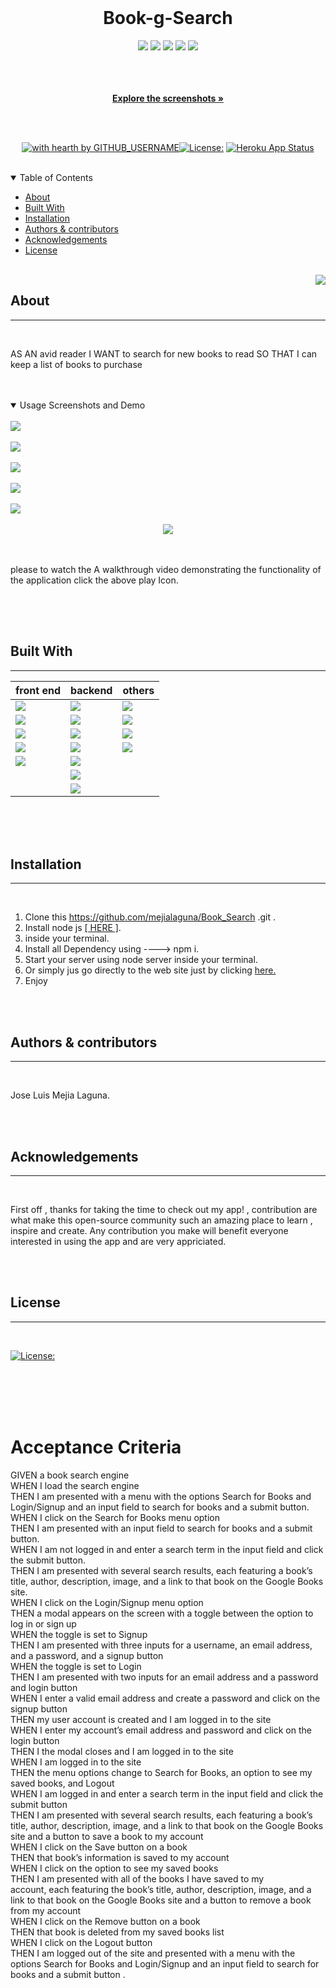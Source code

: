   <br/>
  
  <div align="center">
  

   
  <h1> Book-g-Search</h1>
   
  

<div align="center">
    <img src="https://img.shields.io/github/repo-size/mejialaguna/Book_Search" />
    <img src="https://img.shields.io/github/languages/top/mejialaguna/Book_Search"  />
    <img src="https://img.shields.io/github/issues/mejialaguna/Book_Search" />
    <img src="https://img.shields.io/github/last-commit/mejialaguna/Book_Search" >
    <a href="https://github.com/mejialaguna"><img src="https://img.shields.io/github/followers/mejialaguna?style=social" target="_blank" /></a>    
</div>

  <br/>
  <br/>
  <br/>
  
  <a href="#about"><strong>Explore the screenshots »</strong></a>
  <br/>
  <br/>
  
  </div>
  
  
  
  <div align="center">
  <br/>


  
   [![with hearth by GITHUB_USERNAME](https://img.shields.io/badge/%3C%2F%3E%20with%20%E2%99%A5%20by-GITHUB_mejialaguna-ff1414.svg?style=flat&logo=)](https://github.com/mejialaguna)[![License:](https://img.shields.io/badge/License-MPL%202.0-brightgreen.svg)](https://opensource.org/licenses/MPL-2.0) [![Heroku App Status](https://img.shields.io/badge/%E2%86%91_Deploy_to-Heroku-7056bf.svg?style=flat)](https://book-g-search.herokuapp.com/)
    
  </div>
  
  <br/>
  
  <details open="open">
  <summary>Table of Contents</summary>
  
  - [About](#about)
  - [Built With](#built-with)
  - [Installation](#installation)
  - [Authors & contributors](#authors--contributors)
  - [Acknowledgements](#Acknowledgements)
  - [License](#License) 
  
  </details>  
  
  <br/>
  
  <img align="right" src="https://img.icons8.com/plasticine/100/000000/about.png"/>
  
  ## About     
  ---

  <br/>

 
  AS AN avid reader
I WANT to search for new books to read
SO THAT I can keep a list of books to purchase 
    

  <br/>
  <br/>

  <details open="open">
  <summary>Usage Screenshots and Demo</summary>

  <br/> 
  
  <img src="img/img_1.png"/> 
  <br/>
  <br/>
  <img src="img/img_2.png"/>
  <br/>
  <br/>
  <img src="img/img_3.png">
   <br/>
  <br/>
  <img src="img/img_4.png">
  <br>
  <br>
  <img src="img/img_5.png">

  <br>
  <br>

<div align="center">
    <a  href= "https://www.awesomescreenshot.com/video/5948688?key=d8ecdb3d30ea4b1b46ca690face2ef5b"><img src="https://img.icons8.com/external-justicon-lineal-color-justicon/128/000000/external-video-notifications-justicon-lineal-color-justicon.png"/></a>
</div>

 <br>
  <br>

please to watch the A walkthrough video demonstrating the functionality of the application click the above play Icon.

  </details>
  
  <br/>
  <br/>
  

<table align="center"></table>
<tr><td valign="top" width="35%"> </td>


<td valign="top" width="33%"></td>
<td valign="top" width="33%">
</td></tr></table>



  ## Built With

  ---
  <div align="center">

  | front end  | backend | others |
| ------------- | ------------- | ------------- |
| <a href="https://www.w3schools.com/html/"><img src="https://img.shields.io/badge/HTML5-ff1709?style=flate&logo=HTML5&logoColor=ff1709&color=ff1709&labelColor=gray" /></a>   |  <a href="https://expressjs.com/"><img src="https://img.shields.io/badge/express-ff1709?style=flate&logo=express&logoColor=black&color=005571&labelColor=gray" /></a>  | <a href="https://www.mongodb.com/"><img src="https://img.shields.io/badge/Visual%20Studio%20Code-0078d7.svg?style=flate&logo=visual-studio&logoColor=blue&color=blue&labelColor=gray" /></a> |
| <a href="https://www.w3schools.com/css/"><img src="https://img.shields.io/badge/CSS3-ff1709?style=flate&logo=CSS3&logoColor=white&color=0048BA&labelColor=gray" /></a>  | <a href="https://nodejs.org/en/"><img src="https://img.shields.io/badge/node.js-0b1e20?style=flate&logo=node.js&logoColor=587f51&color=587f51&labelColor=gray" /></a> | <a href="https://www.mongodb.com/"><img src="https://img.shields.io/badge/git-%23F05033.svg?style=flate&logo=git&logoColor=orange&color=red&labelColor=gray" /></a> |
| <a href="https://www.javascript.com"><img src="https://img.shields.io/badge/JavaScript-ff1709?style=flate&logo=JavaScript&logoColor=yellow&color=yellow&labelColor=gray" /></a>   | <a href="https://www.w3schools.com/js/js_es6.asp"><img src="https://img.shields.io/badge/ES6-ff1709?style=flate&logo=ES6&logoColor=E10098&color=lime&labelColor=gray" /></a>   | <a href="https://github.com/mejialaguna/Book_Search.git"><img src="https://img.shields.io/badge/github-%23121011.svg?style=flate&logo=github&logoColor=white&color=ff1709&labelColor=gray" /></a>  |
| <a href="https://getbootstrap.com/"><img src="https://img.shields.io/badge/Bootstrap-ff1709?style=flate&logo=Bootstrap&logoColor=white&color=9955bb&labelColor=gray" /></a>  | <a href="https://www.npmjs.com/"><img src="https://img.shields.io/badge/npm-ff1709?style=flate&logo=npm&logoColor=E10098&color=black&labelColor=gray" /></a> | <a href="https://www.mongodb.com/"><img src="https://img.shields.io/badge/heroku-%23430098.svg?style=flate&logo=heroku&logoColor=6762A6&color=6762A6&labelColor=white" /></a>  |
| <a href="https://mui.com/"><img src="https://img.shields.io/badge/MUI-%230081CB.svg?style=flate&logo=material-ui&logoColor=blue&color=white&labelColor=gray" /></a>  | <a href="https://www.mongodb.com/"><img src="https://img.shields.io/badge/react-ff1709?style=flate&logo=react&logoColor=blue&color=blue&labelColor=gray" /></a>   |
|  | <a href="https://graphql.org/"><img src="https://img.shields.io/badge/mongodb-ff1709?style=flate&logo=mongodb&logoColor=189950&color=189950&labelColor=gray" /></a>   |
|   | <a href="https://www.mongodb.com/"><img src="https://img.shields.io/badge/GraphQL-ff1709?style=flate&logo=GraphQL&logoColor=E10098&color=ff1709&labelColor=gray" /></a>  |

</div>


  <br/>




  <br/>
  <br/>
  
  ##  Installation
  ---

  <br/>
  
   1. Clone this https://github.com/mejialaguna/Book_Search
.git .
   2. Install node js <a href="https://nodejs.org/en/"> [ HERE ]</a>. 
   3. inside your terminal.   
   4. Install all Dependency using ----> npm i.  
   5. Start your server using node server inside your terminal. 
   6. Or simply jus go directly to the web site just by clicking <a href="https://book-g-search.herokuapp.com/">here.</a>
   7. Enjoy

  <br/>
  <br/>
  
  
  ##  Authors & contributors
  ---

  <br/>
   
  Jose Luis Mejia Laguna.
  
  <br/>
  <br/>
  

  ##  Acknowledgements
  ---


  <br/>

  First off , thanks for taking the time to check out my app! , contribution are what make this open-source community such an amazing place to learn , inspire and create. Any contribution you make will benefit everyone interested in using the app and are very appriciated.



  <br/>
  <br/>
  
  ## License
  ---
  <br/>

[![License:](https://img.shields.io/badge/License-MPL%202.0-brightgreen.svg)](https://opensource.org/licenses/MPL-2.0)

 <br/>
 <br/>
 <br/>
 <br/>

# Acceptance Criteria
GIVEN a book search engine <br/>
WHEN I load the search engine<br/>
THEN I am presented with a menu with the options Search for Books and Login/Signup and an input field to search for books and a submit button.<br/>
WHEN I click on the Search for Books menu option<br/>
THEN I am presented with an input field to search for books and a submit button.<br/>
WHEN I am not logged in and enter a search term in the input field and click the submit button.<br/>
THEN I am presented with several search results, each featuring a book’s title, author, description, image, and a link to that book on the Google Books site.<br/>
WHEN I click on the Login/Signup menu option<br/>
THEN a modal appears on the screen with a toggle between the option to log in or sign up<br/>
WHEN the toggle is set to Signup<br/>
THEN I am presented with three inputs for a username, an email address, and a password, and a signup button<br/>
WHEN the toggle is set to Login<br/>
THEN I am presented with two inputs for an email address and a password and login button<br/>
WHEN I enter a valid email address and create a password and click on the signup button<br/>
THEN my user account is created and I am logged in to the site<br/>
WHEN I enter my account’s email address and password and click on the login button<br/>
THEN I the modal closes and I am logged in to the site<br/>
WHEN I am logged in to the site<br/>
THEN the menu options change to Search for Books, an option to see my saved books, and Logout<br/>
WHEN I am logged in and enter a search term in the input field and click the submit button<br/>
THEN I am presented with several search results, each featuring a book’s title, author, description, image, and a link to that book on the Google Books site and a button to save a book to my account<br/>
WHEN I click on the Save button on a book<br/>
THEN that book’s information is saved to my account<br/>
WHEN I click on the option to see my saved books<br/>
THEN I am presented with all of the books I have saved to my <br/> account, each featuring the book’s title, author, description, image, and a link to that book on the Google Books site and a button to remove a book from my account<br/>
WHEN I click on the Remove button on a book<br/>
THEN that book is deleted from my saved books list<br/>
WHEN I click on the Logout button<br/>
THEN I am logged out of the site and presented with a menu with the options Search for Books and Login/Signup and an input field to search for books and a submit button .